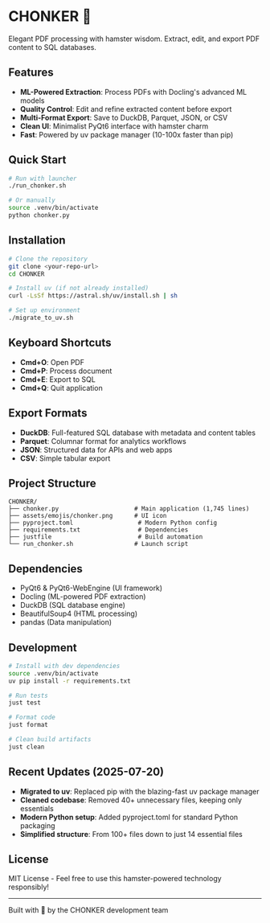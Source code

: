 # CHONKER 🐹

Elegant PDF processing with hamster wisdom. Extract, edit, and export PDF content to SQL databases.

## Features

- **ML-Powered Extraction**: Process PDFs with Docling's advanced ML models
- **Quality Control**: Edit and refine extracted content before export
- **Multi-Format Export**: Save to DuckDB, Parquet, JSON, or CSV
- **Clean UI**: Minimalist PyQt6 interface with hamster charm
- **Fast**: Powered by uv package manager (10-100x faster than pip)

## Quick Start

```bash
# Run with launcher
./run_chonker.sh

# Or manually
source .venv/bin/activate
python chonker.py
```

## Installation

```bash
# Clone the repository
git clone <your-repo-url>
cd CHONKER

# Install uv (if not already installed)
curl -LsSf https://astral.sh/uv/install.sh | sh

# Set up environment
./migrate_to_uv.sh
```

## Keyboard Shortcuts

- **Cmd+O**: Open PDF
- **Cmd+P**: Process document
- **Cmd+E**: Export to SQL
- **Cmd+Q**: Quit application

## Export Formats

- **DuckDB**: Full-featured SQL database with metadata and content tables
- **Parquet**: Columnar format for analytics workflows
- **JSON**: Structured data for APIs and web apps
- **CSV**: Simple tabular export

## Project Structure

```
CHONKER/
├── chonker.py                     # Main application (1,745 lines)
├── assets/emojis/chonker.png      # UI icon
├── pyproject.toml                  # Modern Python config
├── requirements.txt                # Dependencies
├── justfile                        # Build automation
└── run_chonker.sh                 # Launch script
```

## Dependencies

- PyQt6 & PyQt6-WebEngine (UI framework)
- Docling (ML-powered PDF extraction)
- DuckDB (SQL database engine)
- BeautifulSoup4 (HTML processing)
- pandas (Data manipulation)

## Development

```bash
# Install with dev dependencies
source .venv/bin/activate
uv pip install -r requirements.txt

# Run tests
just test

# Format code
just format

# Clean build artifacts
just clean
```

## Recent Updates (2025-07-20)

- **Migrated to uv**: Replaced pip with the blazing-fast uv package manager
- **Cleaned codebase**: Removed 40+ unnecessary files, keeping only essentials
- **Modern Python setup**: Added pyproject.toml for standard Python packaging
- **Simplified structure**: From 100+ files down to just 14 essential files

## License

MIT License - Feel free to use this hamster-powered technology responsibly!

---

Built with 🐹 by the CHONKER development team